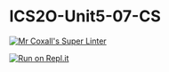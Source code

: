 # ICS2O-Unit5-07-CS

[![Mr Coxall's Super Linter](https://github.com/Liya-Getachew/ICS2O-Unit5-07-CS/workflows/Mr%20Coxall's%20Super%20Linter/badge.svg)](https://github.com/Liya-Getachew/ICS2O-Unit5-07-CS/actions)

[![Run on Repl.it](https://repl.it/badge/github/Liya-Getachew/ICS2O-Unit5-07-CS)](https://repl.it/github/Liya-Getachew/ICS2O-Unit5-07-CS)
